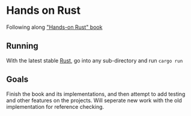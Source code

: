 # Hands on Rust
Following along ["Hands-on Rust" book](https://hands-on-rust.com/)

## Running

With the latest stable [Rust](https://www.rust-lang.org/), go into any sub-directory and run `cargo run`

## Goals

Finish the book and its implementations, and then attempt to add testing and other features on the projects.
Will seperate new work with the old implementation for reference checking.
